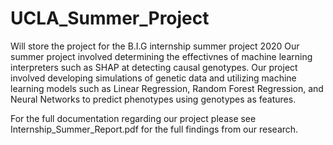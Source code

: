 # UCLA_Summer_Project
Will store the project for the B.I.G internship summer project 2020
Our summer project involved determining the effectivnes of machine learning interpreters such as SHAP at detecting causal genotypes. Our project involved developing simulations of genetic data and utilizing machine learning models such as Linear Regression, Random Forest Regression, and Neural Networks to predict phenotypes using genotypes as features.

For the full documentation regarding our project please see Internship_Summer_Report.pdf for the full findings from our research.
